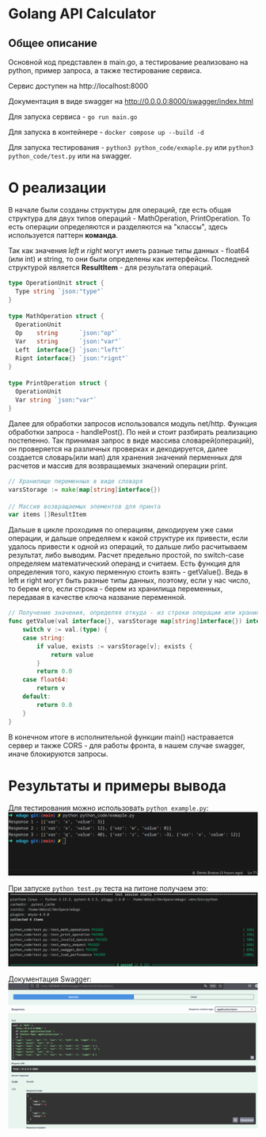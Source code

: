 # Golang API Calculator

## Общее описание
Основной код представлен в main.go, а тестирование реализовано на python, пример запроса, а также тестирование сервиса. 

Сервис доступен на http://localhost:8000

Документация в виде swagger на http://0.0.0.0:8000/swagger/index.html

Для запуска сервиса - ```go run main.go```

Для запуска в контейнере - ```docker compose up --build -d```

Для запуска тестирования - ```python3 python_code/exmaple.py``` или ```python3 python_code/test.py```  или на swagger.

# О реализации

В начале были созданы структуры для операций, где есть общая структура для двух типов операций - MathOperation, PrintOperation. То есть операции определяются и разделяются на "классы", здесь используется паттерн **команда**.

Так как значения *left* и *right* могут иметь разные типы данных - float64 (или int) и string, то они были определены как интерфейсы. Последней структурой является **ResultItem** - для результата операций.

```go
type OperationUnit struct {
  Type string `json:"type"`
}

type MathOperation struct {
  OperationUnit
  Op    string      `json:"op"`
  Var   string      `json:"var"`
  Left  interface{} `json:"left"`
  Rignt interface{} `json:"rignt"`
}

type PrintOperation struct {
  OperationUnit
  Var string `json:"var"`
}
```

Далее для обработки запросов использовался модуль net/http. Функция обработки запроса - handlePost(). По ней и стоит разбирать реализацию постепенно. Так принимая запрос в виде массива словарей(операций), он проверяется на различных проверках и декодируется, далее создается словарь(или мап) для хранения значений перменных для расчетов и массив для возвращаемых значений операции print.

```go
// Хранилище переменных в виде словаря
varsStorage := make(map[string]interface{})

// Массив возвращаемых элементов для принта
var items []ResultItem
```
Дальше в цикле проходимя по операциям, декодируем уже сами операции, и дальше определяем к какой структуре их привести, если удалось привести к одной из операций, то дальше либо расчитываем результат, либо выводим. Расчет предельно простой, по switch-case определяем математический операнд и считаем. Есть функция для определения того, какую перменную стоить взять - getValue(). Ведь в left и right могут быть разные типы данных, поэтому, если у нас число, то берем его, если строка - берем из хранилища переменных, передавая в качестве ключа название переменной.
```go
// Получение значения, определяя откуда - из строки операции или хранилища
func getValue(val interface{}, varsStorage map[string]interface{}) interface{} {
	switch v := val.(type) {
	case string:
		if value, exists := varsStorage[v]; exists {
			return value
		}
		return 0.0
	case float64:
		return v
	default:
		return 0.0
	}
}
```
В конечном итоге в исполнительной функции main() настравается сервер и также CORS - для работы фронта, в нашем случае swagger, иначе блокируются запросы.

# Результаты и примеры вывода

Для тестирования можно использовать ```python example.py```:
![](/readme_pictures/ExampleUsage.png)

При запуске ```python test.py``` теста на питоне получаем это:
![](/readme_pictures/TestResult.png)

Документация Swagger:
![](/readme_pictures/SwaggerExample.png)